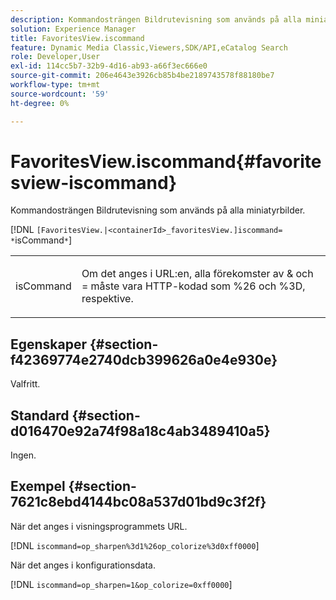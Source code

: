 ```yaml
---
description: Kommandosträngen Bildrutevisning som används på alla miniatyrbilder.
solution: Experience Manager
title: FavoritesView.iscommand
feature: Dynamic Media Classic,Viewers,SDK/API,eCatalog Search
role: Developer,User
exl-id: 114cc5b7-32b9-4d16-ab93-a66f3ec666e0
source-git-commit: 206e4643e3926cb85b4be2189743578f88180be7
workflow-type: tm+mt
source-wordcount: '59'
ht-degree: 0%

---
```


# FavoritesView.iscommand{#favoritesview-iscommand}

Kommandosträngen Bildrutevisning som används på alla miniatyrbilder.

[!DNL `[FavoritesView.|<containerId>_favoritesView.]iscommand= *`isCommand`*`]

<table id="table_2B109D2F91E64B5382B31921C3780FA5"> 
 <tbody> 
  <tr> 
   <td colname="col1"> <p><span class="codeph"><span class="varname"> isCommand</span></span> </p> </td> 
   <td colname="col2"> <p> Om det anges i URL:en, alla förekomster av <span class="codeph"> &amp;</span> och <span class="codeph"> =</span> måste vara HTTP-kodad som <span class="codeph"> %26</span> och <span class="codeph"> %3D</span>, respektive. </p> </td> 
  </tr> 
 </tbody> 
</table>

## Egenskaper {#section-f42369774e2740dcb399626a0e4e930e}

Valfritt.

## Standard {#section-d016470e92a74f98a18c4ab3489410a5}

Ingen.

## Exempel {#section-7621c8ebd4144bc08a537d01bd9c3f2f}

När det anges i visningsprogrammets URL.

[!DNL `iscommand=op_sharpen%3d1%26op_colorize%3d0xff0000`]

När det anges i konfigurationsdata.

[!DNL `iscommand=op_sharpen=1&op_colorize=0xff0000`]
